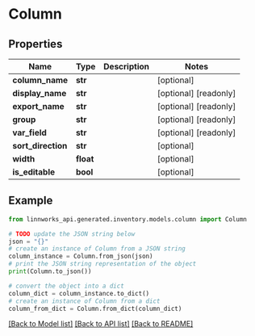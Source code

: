# Column


## Properties

Name | Type | Description | Notes
------------ | ------------- | ------------- | -------------
**column_name** | **str** |  | [optional] 
**display_name** | **str** |  | [optional] [readonly] 
**export_name** | **str** |  | [optional] [readonly] 
**group** | **str** |  | [optional] [readonly] 
**var_field** | **str** |  | [optional] [readonly] 
**sort_direction** | **str** |  | [optional] 
**width** | **float** |  | [optional] 
**is_editable** | **bool** |  | [optional] 

## Example

```python
from linnworks_api.generated.inventory.models.column import Column

# TODO update the JSON string below
json = "{}"
# create an instance of Column from a JSON string
column_instance = Column.from_json(json)
# print the JSON string representation of the object
print(Column.to_json())

# convert the object into a dict
column_dict = column_instance.to_dict()
# create an instance of Column from a dict
column_from_dict = Column.from_dict(column_dict)
```
[[Back to Model list]](../README.md#documentation-for-models) [[Back to API list]](../README.md#documentation-for-api-endpoints) [[Back to README]](../README.md)


